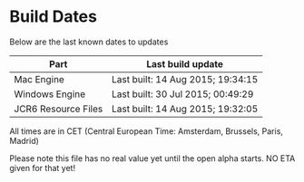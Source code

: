 # Build Dates

Below are the last known dates to updates

Part | Last build update
-----|-----
Mac Engine | Last built: 14 Aug 2015; 19:34:15
Windows Engine | Last built: 30 Jul 2015; 00:49:29
JCR6 Resource Files | Last built: 14 Aug 2015; 19:32:05
All times are in CET (Central European Time: Amsterdam, Brussels, Paris, Madrid)


Please note this file has no real value yet until the open alpha starts. NO ETA given for that yet!
